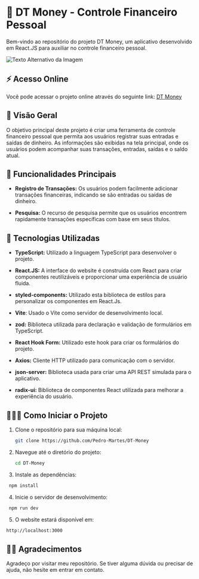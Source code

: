 
# 💸 DT Money - Controle Financeiro Pessoal

Bem-vindo ao repositório do projeto DT Money, um aplicativo desenvolvido em React.JS para auxiliar no controle financeiro pessoal.

![Texto Alternativo da Imagem](https://i.imgur.com/DpSrsAr.png) 

## ⚡ Acesso Online

Você pode acessar o projeto online através do seguinte link:
[DT Money](https://dt-money-fawn-nine.vercel.app/)

## 🎯 Visão Geral

O objetivo principal deste projeto é criar uma ferramenta de controle financeiro pessoal que permita aos usuários registrar suas entradas e saídas de dinheiro. As informações são exibidas na tela principal, onde os usuários podem acompanhar suas transações, entradas, saídas e o saldo atual.

## 🤖 Funcionalidades Principais

- **Registro de Transações:** Os usuários podem facilmente adicionar transações financeiras, indicando se são entradas ou saídas de dinheiro.

- **Pesquisa:** O recurso de pesquisa permite que os usuários encontrem rapidamente transações específicas com base em seus títulos.



## 👾 Tecnologias Utilizadas

- **TypeScript:** Utilizado a linguagem TypeScript para desenvolver o projeto.

- **React.JS:**  A interface do website é construída com React para criar componentes reutilizáveis e proporcionar uma experiência de usuário fluida.

- **styled-components:** Utilizado esta biblioteca de estilos para personalizar os componentes em React.Js.

- **Vite**: Usado o Vite como servidor de desenvolvimento local.

- **zod:**  Biblioteca utilizada para declaração e validação de formulários em TypeScript.

- **React Hook Form:** Utilizado este hook para criar os formulários do projeto.

- **Axios:**  Cliente HTTP utilizado para comunicação com o servidor.

- **json-server:** Biblioteca usada para criar uma API REST simulada para o aplicativo.

- **radix-ui:** Biblioteca de componentes React utilizada para melhorar a experiência do usuário.

## 👨🏻‍💻 Como Iniciar o Projeto

1. Clone o repositório para sua máquina local:

   ```bash
   git clone https://github.com/Pedro-Martes/DT-Money
   ```
2. Navegue até o diretório do projeto:

   ```bash
   cd DT-Money
   ```

3. Instale as dependências:
  ```bash
   npm install
```
4. Inicie o servidor de desenvolvimento:
  ```bash
   npm run dev
```
5. O website estará disponível em:
  ```bash
 http://localhost:3000
 ```

## 🙏🏼 Agradecimentos
Agradeço por visitar meu repositório. Se tiver alguma dúvida ou precisar de ajuda, não hesite em entrar em contato.



